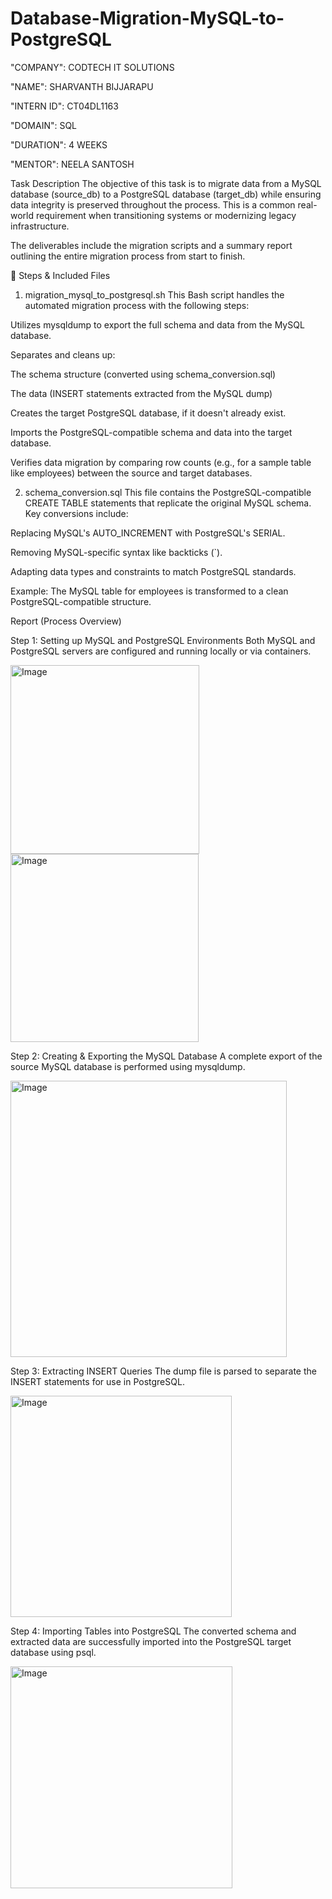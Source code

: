 # Database-Migration-MySQL-to-PostgreSQL

"COMPANY": CODTECH IT SOLUTIONS

"NAME": SHARVANTH BIJJARAPU

"INTERN ID": CT04DL1163 

"DOMAIN": SQL

"DURATION": 4 WEEKS

"MENTOR": NEELA SANTOSH

Task Description
The objective of this task is to migrate data from a MySQL database (source_db) to a PostgreSQL database (target_db) while ensuring data integrity is preserved throughout the process. This is a common real-world requirement when transitioning systems or modernizing legacy infrastructure.

The deliverables include the migration scripts and a summary report outlining the entire migration process from start to finish.

📁 Steps & Included Files
1. migration_mysql_to_postgresql.sh
This Bash script handles the automated migration process with the following steps:

Utilizes mysqldump to export the full schema and data from the MySQL database.

Separates and cleans up:

The schema structure (converted using schema_conversion.sql)

The data (INSERT statements extracted from the MySQL dump)

Creates the target PostgreSQL database, if it doesn't already exist.

Imports the PostgreSQL-compatible schema and data into the target database.

Verifies data migration by comparing row counts (e.g., for a sample table like employees) between the source and target databases.

2. schema_conversion.sql
This file contains the PostgreSQL-compatible CREATE TABLE statements that replicate the original MySQL schema.
Key conversions include:

Replacing MySQL's AUTO_INCREMENT with PostgreSQL's SERIAL.

Removing MySQL-specific syntax like backticks (`).

Adapting data types and constraints to match PostgreSQL standards.

Example:
The MySQL table for employees is transformed to a clean PostgreSQL-compatible structure.

Report (Process Overview)
 
Step 1: Setting up MySQL and PostgreSQL Environments
Both MySQL and PostgreSQL servers are configured and running locally or via containers.

<img width="302" alt="Image" src="https://github.com/user-attachments/assets/048def2c-84c3-44c2-8846-857c18c6a581" />

<img width="301" alt="Image" src="https://github.com/user-attachments/assets/46faca6a-a581-41cb-b2f4-39c733e3e3e2" />



Step 2: Creating & Exporting the MySQL Database
A complete export of the source MySQL database is performed using mysqldump.

<img width="442" alt="Image" src="https://github.com/user-attachments/assets/2ce5a09f-bbdb-4138-a938-58cf018872cd" />


Step 3: Extracting INSERT Queries
The dump file is parsed to separate the INSERT statements for use in PostgreSQL.

<img width="354" alt="Image" src="https://github.com/user-attachments/assets/f858338c-146e-4819-bd61-a6c16c917a67" />


Step 4: Importing Tables into PostgreSQL
The converted schema and extracted data are successfully imported into the PostgreSQL target database using psql.

<img width="355" alt="Image" src="https://github.com/user-attachments/assets/dd2e2065-5887-46bf-9b3e-e0ab1e4f9d1d" />
